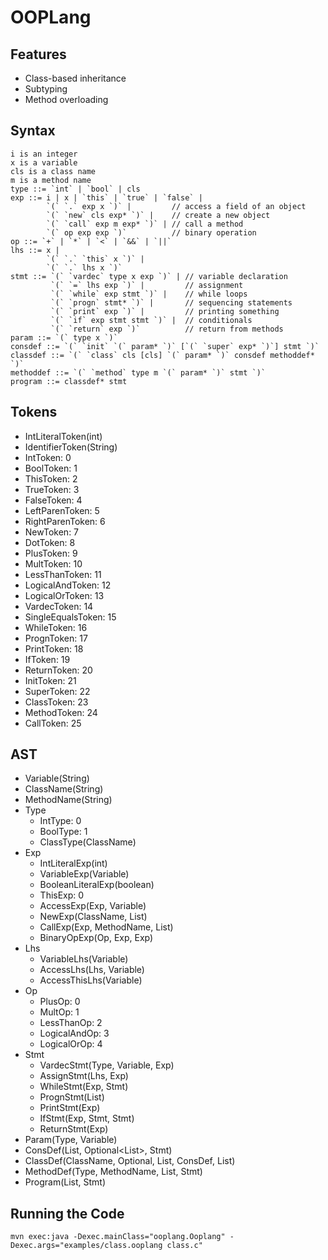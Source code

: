 # OOPLang #

## Features ##

- Class-based inheritance
- Subtyping
- Method overloading

## Syntax ##

```
i is an integer
x is a variable
cls is a class name
m is a method name
type ::= `int` | `bool` | cls
exp ::= i | x | `this` | `true` | `false` |
        `(` `.` exp x `)` |         // access a field of an object
        `(` `new` cls exp* `)` |    // create a new object
        `(` `call` exp m exp* `)` | // call a method
        `(` op exp exp `)`          // binary operation
op ::= `+` | `*` | `<` | `&&` | `||`
lhs ::= x |
        `(` `.` `this` x `)` |
        `(` `.` lhs x `)`
stmt ::= `(` `vardec` type x exp `)` | // variable declaration
         `(` `=` lhs exp `)` |         // assignment
         `(` `while` exp stmt `)` |    // while loops
         `(` `progn` stmt* `)` |       // sequencing statements
         `(` `print` exp `)` |         // printing something
         `(` `if` exp stmt stmt `)` |  // conditionals
         `(` `return` exp `)`          // return from methods
param ::= `(` type x `)`
consdef ::= `(` `init` `(` param* `)` [`(` `super` exp* `)`] stmt `)`
classdef ::= `(` `class` cls [cls] `(` param* `)` consdef methoddef* `)`
methoddef ::= `(` `method` type m `(` param* `)` stmt `)`
program ::= classdef* stmt
```

## Tokens ##

- IntLiteralToken(int)
- IdentifierToken(String)
- IntToken: 0
- BoolToken: 1
- ThisToken: 2
- TrueToken: 3
- FalseToken: 4
- LeftParenToken: 5
- RightParenToken: 6
- NewToken: 7
- DotToken: 8
- PlusToken: 9
- MultToken: 10
- LessThanToken: 11
- LogicalAndToken: 12
- LogicalOrToken: 13
- VardecToken: 14
- SingleEqualsToken: 15
- WhileToken: 16
- PrognToken: 17
- PrintToken: 18
- IfToken: 19
- ReturnToken: 20
- InitToken: 21
- SuperToken: 22
- ClassToken: 23
- MethodToken: 24
- CallToken: 25

## AST ##

- Variable(String)
- ClassName(String)
- MethodName(String)
- Type
  - IntType: 0
  - BoolType: 1
  - ClassType(ClassName)
- Exp
  - IntLiteralExp(int)
  - VariableExp(Variable)
  - BooleanLiteralExp(boolean)
  - ThisExp: 0
  - AccessExp(Exp, Variable)
  - NewExp(ClassName, List<Exp>)
  - CallExp(Exp, MethodName, List<Exp>)
  - BinaryOpExp(Op, Exp, Exp)
- Lhs
  - VariableLhs(Variable)
  - AccessLhs(Lhs, Variable)
  - AccessThisLhs(Variable)
- Op
  - PlusOp: 0
  - MultOp: 1
  - LessThanOp: 2
  - LogicalAndOp: 3
  - LogicalOrOp: 4
- Stmt
  - VardecStmt(Type, Variable, Exp)
  - AssignStmt(Lhs, Exp)
  - WhileStmt(Exp, Stmt)
  - PrognStmt(List<Stmt>)
  - PrintStmt(Exp)
  - IfStmt(Exp, Stmt, Stmt)
  - ReturnStmt(Exp)
- Param(Type, Variable)
- ConsDef(List<Param>, Optional<List<Exp>>, Stmt)
- ClassDef(ClassName, Optional<ClassName>, List<Param>, ConsDef, List<MethodDef>)
- MethodDef(Type, MethodName, List<Param>, Stmt)
- Program(List<ClassDef>, Stmt)

## Running the Code ##

```console
mvn exec:java -Dexec.mainClass="ooplang.Ooplang" -Dexec.args="examples/class.ooplang class.c"
```
